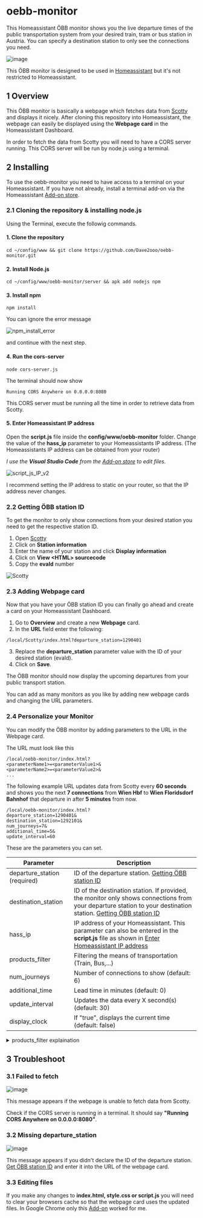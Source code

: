 # oebb-monitor


This Homeassistant ÖBB monitor shows you the live departure times of the public transportation system from your desired train, tram or bus station in Austria. You can  specify a destination station to only see the connections you need.

![image](https://user-images.githubusercontent.com/71500391/218267029-6c6f41e5-1109-4f6f-8117-bfa696efd8d4.png)

 This ÖBB monitor is designed to be used in [Homeassistant](https://www.home-assistant.io/) but it's not restricted to Homeassistant.
 
## 1 Overview
This ÖBB monitor is basically a webpage which fetches data from [Scotty](https://fahrplan.oebb.at/bin/query.exe/en?) and displays it nicely.
After cloning this repository into Homeassistant, the webpage can easily be displayed using the **Webpage card** in the Homeassistant Dashboard.

In order to fetch the data from Scotty you will need to have a CORS server running. This CORS server will be run by node.js using a terminal.
 
 ## 2 Installing
  
To use the oebb-monitor you need to have access to a terminal on your Homeassistant.
If you have not already, install a terminal add-on via the Homeassistant [Add-on store](https://my.home-assistant.io/redirect/supervisor).
 
### 2.1 Cloning the repository & installing node.js
Using the Terminal, execute the followig commands.
 
#### 1. Clone the repository
```
cd ~/config/www && git clone https://github.com/Dave2ooo/oebb-monitor.git
```
#### 2. Install Node.js
```
cd ~/config/www/oebb-monitor/server && apk add nodejs npm
```
#### 3. Install npm
```
npm install
```
You can ignore the error message

![npm_install_error](https://user-images.githubusercontent.com/71500391/225109773-18129feb-f28e-4fc5-86ed-525e10ae612a.jpg)

and continue with the next step.

#### 4. Run the cors-server
```
node cors-server.js
```
The terminal should now show
```
Running CORS Anywhere on 0.0.0.0:8080
```
This CORS server must be running all the time in order to retrieve data from Scotty.
  
#### 5. Enter Homeassistant IP address
Open the **script.js** file inside the **config/www/oebb-monitor** folder. Change the value of the **hass_ip** parameter to your Homeassistants IP address. (The Homeassistants IP address can be obtained from your router)

_I use the **Visual Studio Code** from the [Add-on store](https://my.home-assistant.io/redirect/supervisor) to edit files._
 
![script_js_IP_v2](https://user-images.githubusercontent.com/71500391/223068480-a72d2336-bff0-4eda-849a-cc47b628cf65.png)

I recommend setting the IP address to static on your router, so that the IP address never changes.

### 2.2 Getting ÖBB station ID
To get the monitor to only show connections from your desired station you need to get the respective station ID.
 
  1. Open [Scotty](https://fahrplan.oebb.at/bin/stboard.exe/en?newrequest=yes&)
  2. Click on **Station information**
  3. Enter the name of your station and click **Display information**
  4. Click on **View \<HTML\> sourcecode**
  5. Copy the **evaId** number
 
  ![Scotty](https://user-images.githubusercontent.com/71500391/222954215-68fa832d-d0da-4dcb-8d3e-ba73a69d0a26.png)

### 2.3 Adding Webpage card
 Now that you have your ÖBB station ID you can finally go ahead and create a card on your Homeassistant Dashboard.
  
  1. Go to **Overview** and create a new **Webpage** card.
  2. In the **URL** field enter the following:
  ```
  /local/Scotty/index.html?departure_station=1290401
  ```
  3. Replace the **departure_station** parameter value with the ID of your desired station (evaId).
  4. Click on **Save**.
  
The ÖBB monitor should now display the upcoming departures from your public transport station. 

You can add as many monitors as you like by adding new webpage cards and changing the URL parameters.

### 2.4 Personalize your Monitor
 You can modify the ÖBB monitor by adding parameters to the URL in the Webpage card.
 
 The URL must look like this
 ```
 /local/oebb-monitor/index.html?
<parameterName1>=<parameterValue1>&
<parameterName2>=<parameterValue2>&
...
 ```
 
 The following example URL updates data from Scotty every **60 seconds** and shows you the next **7 connections** from **Wien Hbf** to **Wien Floridsdorf Bahnhof** that departure in after **5 minutes** from now.
  
  ```
  /local/oebb-monitor/index.html?
departure_station=1290401&
destination_station=1292101&
num_journeys=7&
additional_time=5&
update_interval=60
  ```
 These are the parameters you can set.
 
| Parameter | Description |
| --- | --- |
| departure_station (required) | ID of the departure station. [Getting ÖBB station ID](#22-getting-öbb-station-id) |
| destination_station | ID of the destination station. If provided, the monitor only shows connections from your departure station to your destination station. [Getting ÖBB station ID](#22-getting-öbb-station-id) |
| hass_ip | IP address of your Homeassistant. This parameter can also be entered in the **script.js** file as shown in [Enter Homeassistant IP address](#5-enter-homeassistant-ip-address) |
| products_filter | Filtering the means of transportation (Train, Bus,...) |
| num_journeys | Number of connections to show (default: 6) |
| additional_time | Lead time in minutes (default: 0) |
| update_interval | Updates the data every X second(s) (default: 30) |
| display_clock | If "true", displays the current time (default: false) |

<details>
<summary>products_filter explaination</summary>
 The products_filter can be used to filter the means of transportation that the monitor will show.
 
 | products_filter | Description |
 | --- | --- |
|0000000000001 | RGJ |
|0000000000010 | ? |
|0000000000100 | BUS Regional? |
|0000000001000 | Tram |
|0000000010000 | Subway |
|0000000100000 | ? |
|0000001000000 | BUS short distance |
|0000010000000 | S-Bahn |
|0000100000000 | REX |
|0001000000000 | Nightjet / D / EN|
|0010000000000 | IC / EC |
|0100000000000 | ? |
|1000000000000 | RJ / RJX |
 
 You can combine as many filters as you like.
 
 This filter for example, will only show connections by tram or subway.
 ```
 products_filter=0000000011000
 ```
 
</details>
 
 ## 3 Troubleshoot
 ### 3.1 Failed to fetch
 ![image](https://user-images.githubusercontent.com/71500391/226706374-dc9a5a8d-8c8b-440f-bbb3-c394eaf8cf69.png)
 
 This message appears if the webpage is unable to fetch data from Scotty.
 
 Check if the CORS server is running in a terminal. It should say **"Running CORS Anywhere on 0.0.0.0:8080"**.
 
 ### 3.2 Missing departure_station
 ![image](https://user-images.githubusercontent.com/71500391/226706831-26350e41-2c83-42ee-a17b-a262ee8b2923.png)
 
 This message appears if you didn't declare the ID of the departure station. [Get ÖBB station ID](#22-getting-öbb-station-id) and enter it into the URL of the webpage card.
 
 ### 3.3 Editing files
 If you make any changes to **index.html, style.css or script.js** you will need to clear your browsers cache so that the webpage card uses the updated files.
 In Google Chrome only this [Add-on](https://chrome.google.com/webstore/detail/clear-site-data/aihgofjefdlhpnmeakpnjjeajofpcbhj) worked for me.
 
